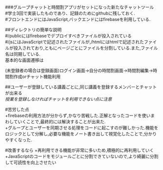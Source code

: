 ###グループチャットと時間割アプリがセットになった新たなチャットツール  
#学士3回で実装したものであり、記録のためにgithubに残しておく.  
#フロントエンドにはJavaScript,バックエンドにはfirebaseを利用している.  

##ディレクトリの簡単な説明  
#/publicにはfirebaseでデプロイすべきファイルが投入されている  
#/jsにはJavaScriptで記述されたファイルが,/htmlにはhtmlで記述されたファイルが投入されており,ともにページごとにファイルを分割している.また,ファイル名は同期している.  
基本的な画面遷移は  

(未登録者の場合は登録画面)ログイン画面→自分の時間割画面→時間割編集→時間割作成orチャット機能利用  

##ユーザーが登録している講義ごとに,同じ講義を登録するメンバーとチャットが出来る  
_授業を登録しなければチャットを利用できない点に注意_  

#苦労した点  
+firebaseの利用方法が分からず,かなり苦戦した.正解となったコードを使いまわしていくことで,最終的には解決することが出来た.  
+グループとユーザーを同期させる処理をコードに起こすのが難しかった.機能をロジックとして分解し,必要な機能をノート書き出して視覚化したことで,分かりやすくなった.

#改善するなら
+再利用できる機能が非常に多いため,積極的に再利用していく  
+JavaScriptのコードをモジュールごとに分割できていないので,より綺麗に分割して可読性を向上させたい
